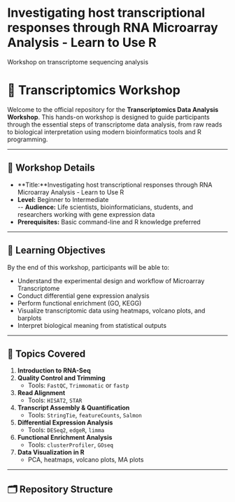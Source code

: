 # Investigating host transcriptional responses through RNA Microarray Analysis - Learn to Use R
Workshop on transcriptome sequencing analysis 
# 🧬 Transcriptomics Workshop

Welcome to the official repository for the **Transcriptomics Data Analysis Workshop**. This hands-on workshop is designed to guide participants through the essential steps of transcriptome data analysis, from raw reads to biological interpretation using modern bioinformatics tools and R programming.

---

## 📅 Workshop Details

- **Title:**Investigating host transcriptional responses through RNA Microarray Analysis - Learn to Use R  
- **Level:** Beginner to Intermediate  
-- **Audience:** Life scientists, bioinformaticians, students, and researchers working with gene expression data  
- **Prerequisites:** Basic command-line and R knowledge preferred

---

## 🧾 Learning Objectives

By the end of this workshop, participants will be able to:

- Understand the experimental design and workflow of Microarray Transcriptome
- Conduct differential gene expression analysis
- Perform functional enrichment (GO, KEGG)
- Visualize transcriptomic data using heatmaps, volcano plots, and barplots
- Interpret biological meaning from statistical outputs

---

## 🧰 Topics Covered

1. **Introduction to RNA-Seq**
2. **Quality Control and Trimming**
   - Tools: `FastQC`, `Trimmomatic` or `fastp`
3. **Read Alignment**
   - Tools: `HISAT2`, `STAR`
4. **Transcript Assembly & Quantification**
   - Tools: `StringTie`, `featureCounts`, `Salmon`
5. **Differential Expression Analysis**
   - Tools: `DESeq2`, `edgeR`, `limma`
6. **Functional Enrichment Analysis**
   - Tools: `clusterProfiler`, `GOseq`
7. **Data Visualization in R**
   - PCA, heatmaps, volcano plots, MA plots

---

## 🗂️ Repository Structure


